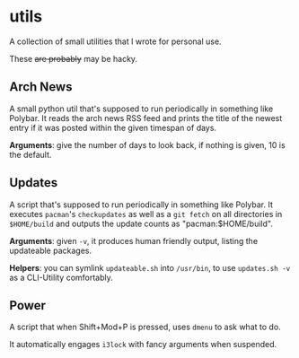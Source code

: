 # utils
A collection of small utilities that I wrote for personal use.

These ~~are probably~~ may be hacky.

## Arch News
A small python util that's supposed to run periodically in something like Polybar.
It reads the arch news RSS feed and prints the title of the newest entry if it was posted within the given timespan of days.

**Arguments**: give the number of days to look back, if nothing is given, 10 is the default. 

## Updates
A script that's supposed to run periodically in something like Polybar.
It executes `pacman`'s `checkupdates` as well as a `git fetch` on all directories in `$HOME/build` and outputs the update counts as "pacman:$HOME/build".

**Arguments**: given `-v`, it produces human friendly output, listing the updateable packages.

**Helpers**: you can symlink `updateable.sh` into `/usr/bin`, to use `updates.sh -v` as a CLI-Utility comfortably.

## Power
A script that when Shift+Mod+P is pressed, uses `dmenu` to ask what to do.

It automatically engages `i3lock` with fancy arguments when suspended.
